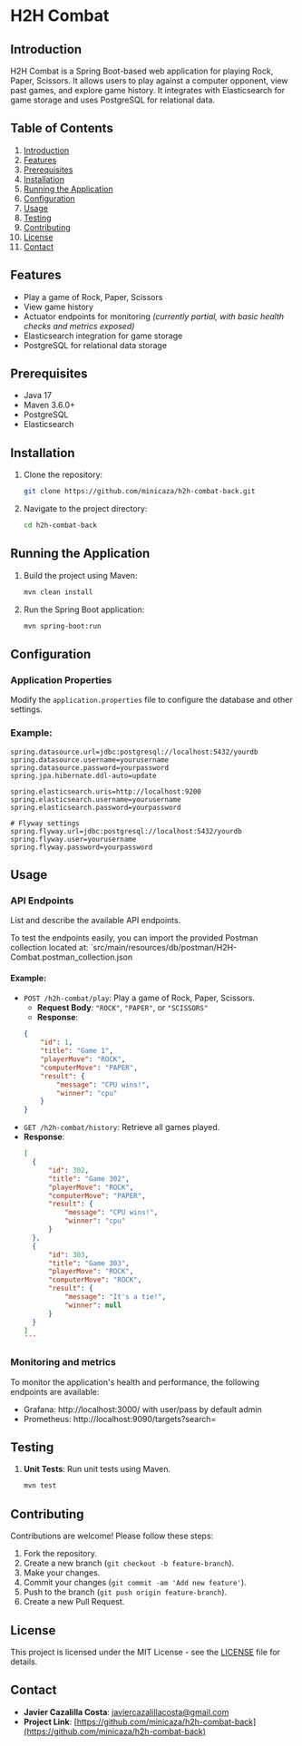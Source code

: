 # H2H Combat

## Introduction
H2H Combat is a Spring Boot-based web application for playing Rock, Paper, Scissors. It allows users to play against a computer opponent, view past games, and explore game history. It integrates with Elasticsearch for game storage and uses PostgreSQL for relational data.

## Table of Contents
1. [Introduction](#introduction)
2. [Features](#features)
3. [Prerequisites](#prerequisites)
4. [Installation](#installation)
5. [Running the Application](#running-the-application)
6. [Configuration](#configuration)
7. [Usage](#usage)
8. [Testing](#testing)
9. [Contributing](#contributing)
10. [License](#license)
11. [Contact](#contact)

## Features
- Play a game of Rock, Paper, Scissors
- View game history
- Actuator endpoints for monitoring _(currently partial, with basic health checks and metrics exposed)_
- Elasticsearch integration for game storage
- PostgreSQL for relational data storage

## Prerequisites
- Java 17
- Maven 3.6.0+
- PostgreSQL
- Elasticsearch

## Installation
1. Clone the repository:
    ```bash
    git clone https://github.com/minicaza/h2h-combat-back.git
    ```
2. Navigate to the project directory:
    ```bash
    cd h2h-combat-back
    ```

## Running the Application
1. Build the project using Maven:
    ```bash
    mvn clean install
    ```
2. Run the Spring Boot application:
    ```bash
    mvn spring-boot:run
    ```

## Configuration
### Application Properties
Modify the `application.properties` file to configure the database and other settings.

### Example:
```properties
spring.datasource.url=jdbc:postgresql://localhost:5432/yourdb
spring.datasource.username=yourusername
spring.datasource.password=yourpassword
spring.jpa.hibernate.ddl-auto=update

spring.elasticsearch.uris=http://localhost:9200
spring.elasticsearch.username=yourusername
spring.elasticsearch.password=yourpassword

# Flyway settings
spring.flyway.url=jdbc:postgresql://localhost:5432/yourdb
spring.flyway.user=yourusername
spring.flyway.password=yourpassword
```

## Usage
### API Endpoints
List and describe the available API endpoints. 

To test the endpoints easily, you can import the provided Postman collection located at: `src/main/resources/db/postman/H2H-Combat.postman_collection.json

#### Example:
- `POST /h2h-combat/play`: Play a game of Rock, Paper, Scissors.
    - **Request Body**: `"ROCK"`, `"PAPER"`, or `"SCISSORS"`
    - **Response**:
    ```json
    {
        "id": 1,
        "title": "Game 1",
        "playerMove": "ROCK",
        "computerMove": "PAPER",
        "result": {
            "message": "CPU wins!",
            "winner": "cpu"
        }
    }
    ```
- `GET /h2h-combat/history`: Retrieve all games played.
- **Response**:
  ```json
  [
    {
        "id": 302,
        "title": "Game 302",
        "playerMove": "ROCK",
        "computerMove": "PAPER",
        "result": {
            "message": "CPU wins!",
            "winner": "cpu"
        }
    },
    {
        "id": 303,
        "title": "Game 303",
        "playerMove": "ROCK",
        "computerMove": "ROCK",
        "result": {
            "message": "It's a tie!",
            "winner": null
        }
    }
  ]
  ´´´

### Monitoring and metrics

To monitor the application's health and performance, the following endpoints are available:

- Grafana: http://localhost:3000/ with user/pass by default admin
- Prometheus: http://localhost:9090/targets?search=

## Testing
1. **Unit Tests**:
    Run unit tests using Maven.
    ```bash
    mvn test
    ```

## Contributing
Contributions are welcome! Please follow these steps:
1. Fork the repository.
2. Create a new branch (`git checkout -b feature-branch`).
3. Make your changes.
4. Commit your changes (`git commit -am 'Add new feature'`).
5. Push to the branch (`git push origin feature-branch`).
6. Create a new Pull Request.

## License
This project is licensed under the MIT License - see the [LICENSE](LICENSE) file for details.

## Contact
- **Javier Cazalilla Costa**: [javiercazalillacosta@gmail.com](mailto:javiercazalillacosta@gmail.com)
- **Project Link**: [https://github.com/minicaza/h2h-combat-back](https://github.com/minicaza/h2h-combat-back)
